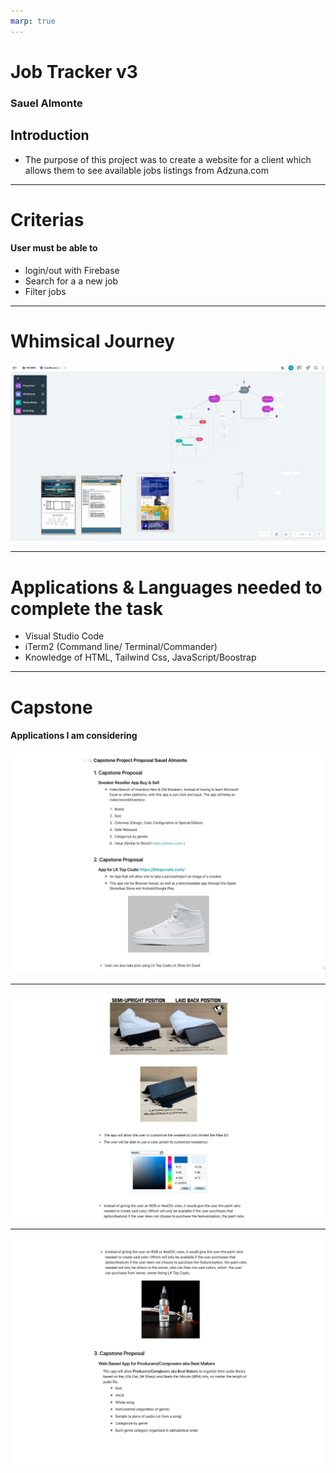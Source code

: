 ```yaml
---
marp: true
---
```


# Job Tracker v3

### Sauel Almonte

## Introduction

- The purpose of this project was to create a website for a client
which allows them to see available jobs listings from Adzuna.com

----
# Criterias

#### User must be able to
- login/out with Firebase
- Search for a a new job
- Filter jobs
---
# Whimsical Journey

![width:800px](https://github.com/SauelAlmonte/salmonte-job-tracker-presentation/blob/main/img/whimsical.jpg?raw=true)

---
# Applications & Languages needed to complete the task

- Visual Studio Code
- iTerm2 (Command line/ Terminal/Commander)
- Knowledge of HTML, Tailwind Css, JavaScript/Boostrap
---
# Capstone
#### Applications I am considering

![width:800px](https://github.com/SauelAlmonte/salmonte-job-tracker-presentation/blob/main/img/capstone1.jpg?raw=true)

---

![width:800px](https://github.com/SauelAlmonte/salmonte-job-tracker-presentation/blob/main/img/capstone2.jpg?raw=true)

---

![width:800px](https://github.com/SauelAlmonte/salmonte-job-tracker-presentation/blob/main/img/capstone3.jpg?raw=true)

